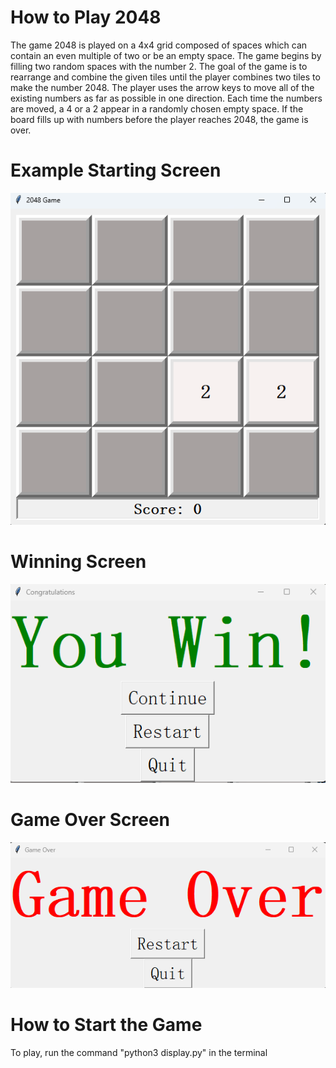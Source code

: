 # How to Play 2048

The game 2048 is played on a 4x4 grid composed of spaces which can contain an even
multiple of two or be an empty space. The game begins by filling two random spaces 
with the number 2. The goal of the game is to rearrange and combine the given tiles
until the player combines two tiles to make the number 2048. The player uses the arrow
keys to move all of the existing numbers as far as possible in one direction. Each time
the numbers are moved, a 4 or a 2 appear in a randomly chosen empty space. If the board 
fills up with numbers before the player reaches 2048, the game is over.

# Example Starting Screen
![Alt text](start_screen.png)

# Winning Screen
![Alt text](win_screen.png)

# Game Over Screen
![Alt text](game_over_screen.png)

# How to Start the Game
To play, run the command "python3 display.py" in the terminal